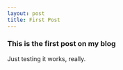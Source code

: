 ```yaml
---
layout: post
title: First Post
---
```


### This is the first post on my blog

Just testing it works, really.
